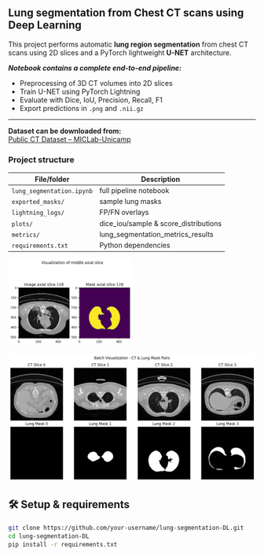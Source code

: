 ## Lung segmentation from Chest CT scans using Deep Learning ##

This project performs automatic **lung region segmentation** from chest CT scans using 2D slices and a PyTorch lightweight **U-NET** architecture. 

***Notebook contains a complete end-to-end pipeline:***

- Preprocessing of 3D CT volumes into 2D slices
- Train U-NET using PyTorch Lightning
- Evaluate with Dice, IoU, Precision, Recall, F1
- Export predictions in `.png` and `.nii.gz`
---

**Dataset can be downloaded from:**  
[Public CT Dataset – MICLab-Unicamp](https://github.com/MICLab-Unicamp/Public-data/releases/download/v1.0/raw.zip)  

### Project structure

| File/folder              | Description                          |
|--------------------------|--------------------------------------|
| `lung_segmentation.ipynb`| full pipeline notebook               |
| `exported_masks/`        | sample lung masks                    |
| `lightning_logs/`        | FP/FN overlays                       |
| `plots/`                 | dice_iou/sample & score_distributions|
| `metrics/`               | lung_segmentation_metrics_results    |
| `requirements.txt`      | Python dependencies                  |


<p align="left">
  <img src="https://github.com/GirmaSis/lung-segmentation-DL/blob/main/visualization%20of%20axial%20slice.png" width="50%" /> </p>
<p align="center">  
  <img src="https://github.com/GirmaSis/lung-segmentation-DL/blob/main/batch%20visualization.png" />
</p>

## 🛠 Setup & requirements

```bash
git clone https://github.com/your-username/lung-segmentation-DL.git
cd lung-segmentation-DL
pip install -r requirements.txt
